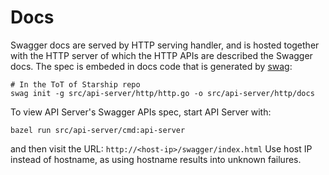 # Docs

Swagger docs are served by HTTP serving handler, and is hosted together with
the HTTP server of which the HTTP APIs are described the Swagger docs.
The spec is embeded in docs code that is generated by
[swag](https://pkg.go.dev/github.com/go-openapi/swag):

```shell
# In the ToT of Starship repo
swag init -g src/api-server/http/http.go -o src/api-server/http/docs
```

To view API Server's Swagger APIs spec, start API Server with:
```
bazel run src/api-server/cmd:api-server
```
and then visit the URL:
`http://<host-ip>/swagger/index.html`
Use host IP instead of hostname, as using hostname results into unknown failures.
